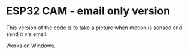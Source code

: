 # ESP32 CAM - email only version

This version of the code is  to take a picture when motion is sensed and send it via email.

Works on Windows.
